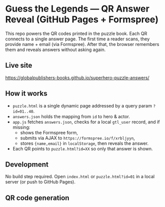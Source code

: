 
# Guess the Legends — QR Answer Reveal (GitHub Pages + Formspree)

This repo powers the QR codes printed in the puzzle book. Each QR connects to a single answer page. The first time a reader scans, they provide name + email (via Formspree). After that, the browser remembers them and reveals answers without asking again.

## Live site
https://globalpublishers-books.github.io/superhero-puzzle-answers/

## How it works
- `puzzle.html` is a single dynamic page addressed by a query param `?id=01..40`.
- `answers.json` holds the mapping from `id` to hero & actor.
- `app.js` fetches `answers.json`, checks for a local `gtl_user` record, and if missing:
  - shows the Formspree form,
  - submits via AJAX to `https://formspree.io/f/xrbljyyn`,
  - stores `{name,email}` in `localStorage`, then reveals the answer.
- Each QR points to `puzzle.html?id=XX` so only that answer is shown.

## Development
No build step required. Open `index.html` or `puzzle.html?id=01` in a local server (or push to GitHub Pages).

## QR code generation

